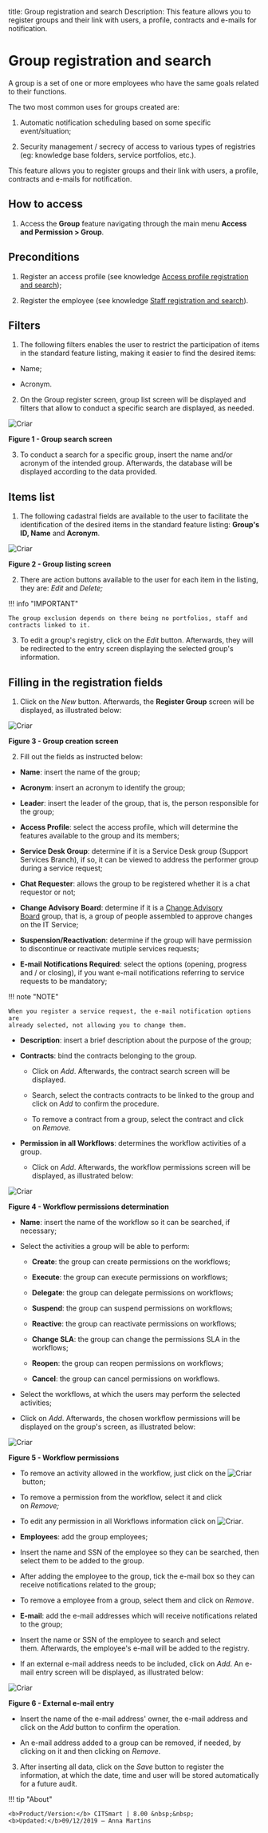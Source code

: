 title: Group registration and search
Description: This feature allows you to register groups and their link with users, a profile, contracts and e-mails for notification.

# Group registration and search

A group is a set of one or more employees who have the same goals related to
their functions.

The two most common uses for groups created are:

1.  Automatic notification scheduling based on some specific event/situation;

2.  Security management / secrecy of access to various types of registries (eg:
    knowledge base folders, service portfolios, etc.).

This feature allows you to register groups and their link with users, a profile,
contracts and e-mails for notification.

How to access
-------------

1.  Access the **Group** feature navigating through the main menu **Access and
    Permission > Group**.

Preconditions
-------------

1.  Register an access profile (see knowledge [Access profile registration and
    search][1]);

2.  Register the employee (see knowledge [Staff registration and
    search][2]).

Filters
-------

1.  The following filters enables the user to restrict the participation of
    items in the standard feature listing, making it easier to find the desired
    items:

-   Name;

-   Acronym.

2.  On the Group register screen, group list screen will be displayed and
    filters that allow to conduct a specific search are displayed, as needed.

![Criar](images/group-1.png)

**Figure 1 - Group search screen**

3.  To conduct a search for a specific group, insert the name and/or acronym of
    the intended group. Afterwards, the database will be displayed according to
    the data provided.

Items list
----------

1.  The following cadastral fields are available to the user to facilitate the
    identification of the desired items in the standard feature
    listing: **Group's ID, Name** and **Acronym**.

![Criar](images/group-2.png)

**Figure 2 - Group listing screen**

2.  There are action buttons available to the user for each item in the listing,
    they are: *Edit* and *Delete;*

!!! info "IMPORTANT"

    The group exclusion depends on there being no portfolios, staff and
    contracts linked to it.

3.  To edit a group's registry, click on the *Edit* button. Afterwards, they
    will be redirected to the entry screen displaying the selected group's
    information.

Filling in the registration fields
----------------------------------

1.  Click on the *New* button. Afterwards, the **Register Group** screen
    will be displayed, as illustrated below:

![Criar](images/group-3.png)

**Figure 3 - Group creation screen**

2.  Fill out the fields as instructed below:

-   **Name**: insert the name of the group;

-   **Acronym**: insert an acronym to identify the group;

-   **Leader**: insert the leader of the group, that is, the person responsible
    for the group;

-   **Access Profile**: select the access profile, which will determine the
    features available to the group and its members;

-   **Service Desk Group**: determine if it is a Service Desk group (Support
    Services Branch), if so, it can be viewed to address the performer group
    during a service request;

-   **Chat Requester**: allows the group to be registered whether it is a chat
    requestor or not;

-   **Change Advisory Board**: determine if it is a [Change Advisory
    Board](http://itsm.citsmart.com/citsmart/pages/knowledgeBasePortal/knowledgeBasePortal.load#/knowledge/1056) group,
    that is, a group of people assembled to approve changes on the IT Service;

-   **Suspension/Reactivation**: determine if the group will have permission to
    discontinue or reactivate mutiple services requests;

-   **E-mail Notifications Required**: select the options (opening, progress
    and / or closing), if you want e-mail notifications referring to service
    requests to be mandatory;

!!! note "NOTE"

    When you register a service request, the e-mail notification options are
    already selected, not allowing you to change them.

-   **Description**: insert a brief description about the purpose of the group;

-   **Contracts**: bind the contracts belonging to the group.

       -   Click on *Add*. Afterwards, the contract search screen will be displayed.

       -   Search, select the contracts contracts to be linked to the group and click
      on *Add* to confirm the procedure.

       -   To remove a contract from a group, select the contract and click
    on *Remove.*

-   **Permission in all Workflows**: determines the workflow activities of a
    group.

       -   Click on *Add*. Afterwards, the workflow permissions screen will be
       displayed, as illustrated below:

![Criar](images/group-4.png)

**Figure 4 - Workflow permissions determination**

-   **Name**: insert the name of the workflow so it can be searched, if
    necessary;

-   Select the activities a group will be able to perform:

    -   **Create**: the group can create permissions on the workflows;

    -   **Execute**: the group can execute permissions on workflows;

    -   **Delegate**: the group can delegate permissions on workflows;

    -   **Suspend**: the group can suspend permissions on workflows;

    -   **Reactive**: the group can reactivate permissions on workflows;

    -   **Change SLA**: the group can change the permissions SLA in the
        workflows;

    -   **Reopen**: the group can reopen permissions on workflows;

    -   **Cancel**: the group can cancel permissions on workflows.

-   Select the workflows, at which the users may perform the selected
    activities;

-   Click on *Add*. Afterwards, the chosen workflow permissions will be
    displayed on the group's screen, as illustrated below:

![Criar](images/group-5.png)

**Figure 5 - Workflow permissions**

-   To remove an activity allowed in the workflow, just click on the ![Criar](images/group-7.png) button;

-   To remove a permission from the workflow, select it and click on *Remove;*

-   To edit any permission in all Workflows information click on ![Criar](images/group-8.png).
-   **Employees**: add the group employees;

-   Insert the name and SSN of the employee so they can be searched, then select
    them to be added to the group.

-   After adding the employee to the group, tick the e-mail box so they can
    receive notifications related to the group;

-   To remove a employee from a group, select them and click on *Remove*.

-   **E-mail**: add the e-mail addresses which will receive notifications
    related to the group;

-   Insert the name or SSN of the employee to search and select
    them. Afterwards, the employee's e-mail will be added to the registry.

-   If an external e-mail address needs to be included, click on *Add*. An
    e-mail entry screen will be displayed, as illustrated below:

![Criar](images/group-9.png)

**Figure 6 - External e-mail entry**

-   Insert the name of the e-mail address' owner, the e-mail address and click
    on the *Add* button to confirm the operation.

-   An e-mail address added to a group can be removed, if needed, by clicking on
    it and then clicking on *Remove*.

3.  After inserting all data, click on the *Save* button to register the
    information, at which the date, time and user will be stored automatically
    for a future audit.

[1]:/en-us/citsmart-platform-7/initial-settings/access-settings/profile/user-profile.html
[2]:/en-us/citsmart-platform-7/initial-settings/access-settings/user/employee.html

!!! tip "About"

    <b>Product/Version:</b> CITSmart | 8.00 &nbsp;&nbsp;
    <b>Updated:</b>09/12/2019 – Anna Martins
